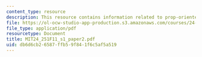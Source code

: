 ```yaml
---
content_type: resource
description: This resource contains information related to prop-oriented make-believe.
file: https://ol-ocw-studio-app-production.s3.amazonaws.com/courses/24-251-introduction-to-philosophy-of-language-fall-2011/db6d6cb26587ffb59f841f6c5af5a519_MIT24_251F11_s1_paper2.pdf
file_type: application/pdf
resourcetype: Document
title: MIT24_251F11_s1_paper2.pdf
uid: db6d6cb2-6587-ffb5-9f84-1f6c5af5a519
---
```

